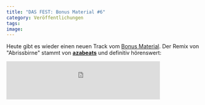 ```yaml
---
title: "DAS FEST: Bonus Material #6"
category: Veröffentlichungen
tags: 
image: 
---
```


Heute gibt es wieder einen neuen Track vom [Bonus Material](http://www.misantropolis.de/musik/bonus-material/). Der Remix von "Abrissbirne" stammt von [**azabeats**](http://www.azabeats.de/) und definitiv hörenswert:  
<iframe width="400" height="100" style="position: relative; display: block; width: 400px; height: 100px;" src="http://bandcamp.com/EmbeddedPlayer/v=2/track=3990829793/size=venti/bgcol=FFFFFF/linkcol=E30006/" allowtransparency="true" frameborder="0"></iframe>
  
